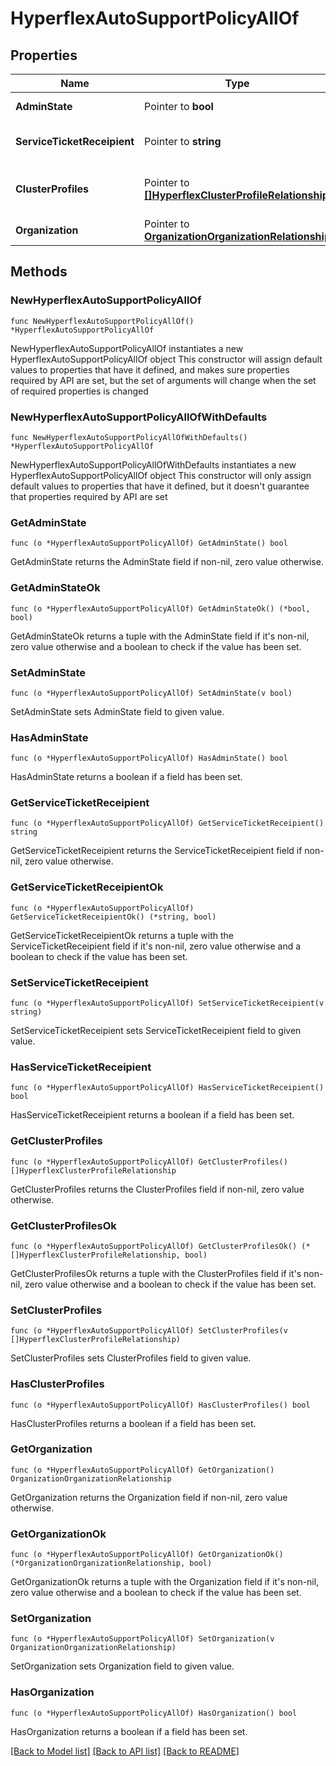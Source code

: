 # HyperflexAutoSupportPolicyAllOf

## Properties

Name | Type | Description | Notes
------------ | ------------- | ------------- | -------------
**AdminState** | Pointer to **bool** | Enable or disable Auto Support. | [optional] 
**ServiceTicketReceipient** | Pointer to **string** | The email address recipient for support tickets. | [optional] 
**ClusterProfiles** | Pointer to [**[]HyperflexClusterProfileRelationship**](hyperflex.ClusterProfile.Relationship.md) | An array of relationships to hyperflexClusterProfile resources. | [optional] 
**Organization** | Pointer to [**OrganizationOrganizationRelationship**](organization.Organization.Relationship.md) |  | [optional] 

## Methods

### NewHyperflexAutoSupportPolicyAllOf

`func NewHyperflexAutoSupportPolicyAllOf() *HyperflexAutoSupportPolicyAllOf`

NewHyperflexAutoSupportPolicyAllOf instantiates a new HyperflexAutoSupportPolicyAllOf object
This constructor will assign default values to properties that have it defined,
and makes sure properties required by API are set, but the set of arguments
will change when the set of required properties is changed

### NewHyperflexAutoSupportPolicyAllOfWithDefaults

`func NewHyperflexAutoSupportPolicyAllOfWithDefaults() *HyperflexAutoSupportPolicyAllOf`

NewHyperflexAutoSupportPolicyAllOfWithDefaults instantiates a new HyperflexAutoSupportPolicyAllOf object
This constructor will only assign default values to properties that have it defined,
but it doesn't guarantee that properties required by API are set

### GetAdminState

`func (o *HyperflexAutoSupportPolicyAllOf) GetAdminState() bool`

GetAdminState returns the AdminState field if non-nil, zero value otherwise.

### GetAdminStateOk

`func (o *HyperflexAutoSupportPolicyAllOf) GetAdminStateOk() (*bool, bool)`

GetAdminStateOk returns a tuple with the AdminState field if it's non-nil, zero value otherwise
and a boolean to check if the value has been set.

### SetAdminState

`func (o *HyperflexAutoSupportPolicyAllOf) SetAdminState(v bool)`

SetAdminState sets AdminState field to given value.

### HasAdminState

`func (o *HyperflexAutoSupportPolicyAllOf) HasAdminState() bool`

HasAdminState returns a boolean if a field has been set.

### GetServiceTicketReceipient

`func (o *HyperflexAutoSupportPolicyAllOf) GetServiceTicketReceipient() string`

GetServiceTicketReceipient returns the ServiceTicketReceipient field if non-nil, zero value otherwise.

### GetServiceTicketReceipientOk

`func (o *HyperflexAutoSupportPolicyAllOf) GetServiceTicketReceipientOk() (*string, bool)`

GetServiceTicketReceipientOk returns a tuple with the ServiceTicketReceipient field if it's non-nil, zero value otherwise
and a boolean to check if the value has been set.

### SetServiceTicketReceipient

`func (o *HyperflexAutoSupportPolicyAllOf) SetServiceTicketReceipient(v string)`

SetServiceTicketReceipient sets ServiceTicketReceipient field to given value.

### HasServiceTicketReceipient

`func (o *HyperflexAutoSupportPolicyAllOf) HasServiceTicketReceipient() bool`

HasServiceTicketReceipient returns a boolean if a field has been set.

### GetClusterProfiles

`func (o *HyperflexAutoSupportPolicyAllOf) GetClusterProfiles() []HyperflexClusterProfileRelationship`

GetClusterProfiles returns the ClusterProfiles field if non-nil, zero value otherwise.

### GetClusterProfilesOk

`func (o *HyperflexAutoSupportPolicyAllOf) GetClusterProfilesOk() (*[]HyperflexClusterProfileRelationship, bool)`

GetClusterProfilesOk returns a tuple with the ClusterProfiles field if it's non-nil, zero value otherwise
and a boolean to check if the value has been set.

### SetClusterProfiles

`func (o *HyperflexAutoSupportPolicyAllOf) SetClusterProfiles(v []HyperflexClusterProfileRelationship)`

SetClusterProfiles sets ClusterProfiles field to given value.

### HasClusterProfiles

`func (o *HyperflexAutoSupportPolicyAllOf) HasClusterProfiles() bool`

HasClusterProfiles returns a boolean if a field has been set.

### GetOrganization

`func (o *HyperflexAutoSupportPolicyAllOf) GetOrganization() OrganizationOrganizationRelationship`

GetOrganization returns the Organization field if non-nil, zero value otherwise.

### GetOrganizationOk

`func (o *HyperflexAutoSupportPolicyAllOf) GetOrganizationOk() (*OrganizationOrganizationRelationship, bool)`

GetOrganizationOk returns a tuple with the Organization field if it's non-nil, zero value otherwise
and a boolean to check if the value has been set.

### SetOrganization

`func (o *HyperflexAutoSupportPolicyAllOf) SetOrganization(v OrganizationOrganizationRelationship)`

SetOrganization sets Organization field to given value.

### HasOrganization

`func (o *HyperflexAutoSupportPolicyAllOf) HasOrganization() bool`

HasOrganization returns a boolean if a field has been set.


[[Back to Model list]](../README.md#documentation-for-models) [[Back to API list]](../README.md#documentation-for-api-endpoints) [[Back to README]](../README.md)


